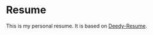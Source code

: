 # Resume

This is my personal resume. It is based on [Deedy-Resume](https://github.com/deedy/Deedy-Resume).
